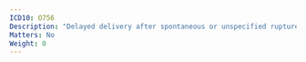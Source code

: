 ```yaml
---
ICD10: O756
Description: "Delayed delivery after spontaneous or unspecified rupture of membranes"
Matters: No
Weight: 0
---
```

